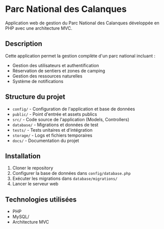 # Parc National des Calanques

Application web de gestion du Parc National des Calanques développée en PHP avec une architecture MVC.

## Description

Cette application permet la gestion complète d'un parc national incluant :
- Gestion des utilisateurs et authentification
- Réservation de sentiers et zones de camping
- Gestion des ressources naturelles
- Système de notifications

## Structure du projet

- `config/` - Configuration de l'application et base de données
- `public/` - Point d'entrée et assets publics
- `src/` - Code source de l'application (Models, Controllers)
- `database/` - Migrations et données de test
- `tests/` - Tests unitaires et d'intégration
- `storage/` - Logs et fichiers temporaires
- `docs/` - Documentation du projet

## Installation

1. Cloner le repository
2. Configurer la base de données dans `config/database.php`
3. Exécuter les migrations dans `database/migrations/`
4. Lancer le serveur web

## Technologies utilisées

- PHP
- MySQL/
- Architecture MVC